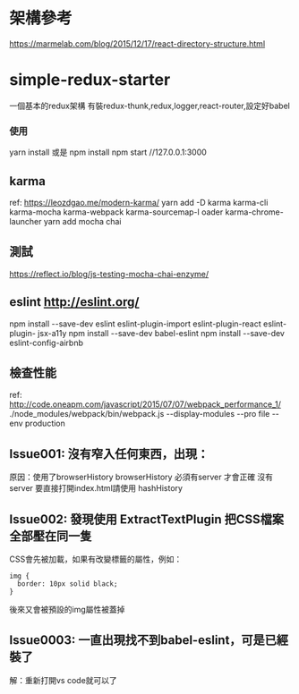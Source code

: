 # 架構參考
https://marmelab.com/blog/2015/12/17/react-directory-structure.html


# simple-redux-starter
一個基本的redux架構
有裝redux-thunk,redux,logger,react-router,設定好babel

### 使用 ###

  yarn install 或是 npm install
  npm start
  //127.0.0.1:3000


## karma
ref: https://leozdgao.me/modern-karma/
yarn add -D karma karma-cli karma-mocha karma-webpack karma-sourcemap-l
oader karma-chrome-launcher
yarn add mocha chai  

## 測試 
https://reflect.io/blog/js-testing-mocha-chai-enzyme/

## eslint http://eslint.org/
npm install --save-dev eslint eslint-plugin-import eslint-plugin-react eslint-plugin-
jsx-a11y
npm install --save-dev babel-eslint
npm install --save-dev eslint-config-airbnb 

## 檢查性能 
ref: http://code.oneapm.com/javascript/2015/07/07/webpack_performance_1/
./node_modules/webpack/bin/webpack.js --display-modules --pro
file --env production

## Issue001: 沒有窄入任何東西，出現：<!-- react-empty: 1 -->
原因：使用了browserHistory
browserHistory 必須有server 才會正確
沒有server 要直接打開index.html請使用 hashHistory

## Issue002: 發現使用 ExtractTextPlugin 把CSS檔案全部壓在同一隻  
CSS會先被加載，如果有改變標籤的屬性，例如：

    img {
      border: 10px solid black;
    }

後來又會被預設的img屬性被蓋掉 

## Issue0003: 一直出現找不到babel-eslint，可是已經裝了 
解：重新打開vs code就可以了